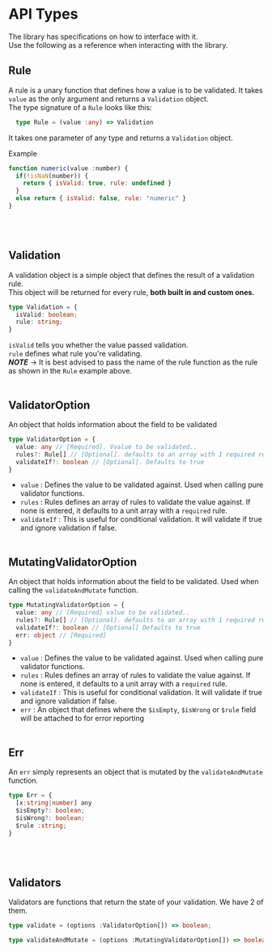 # API Types
The library has specifications on how to interface with it.\
Use the following as a reference when interacting with the library.

## Rule
A rule is a unary function that defines how a value is to be validated. It takes `value` as the only argument and returns a `Validation` object. \
The type signature of a `Rule` looks like this:
```ts
  type Rule = (value :any) => Validation
```
It takes one parameter of any type and returns a `Validation` object.

Example
```js
function numeric(value :number) {
  if(!isNaN(number)) {
    return { isValid: true, rule: undefined }
  }
  else return { isValid: false, rule: "numeric" }
}
```
<br><br>



## Validation
A validation object is a simple object that defines the result of a validation rule. \
This object will be returned for every rule, **both built in and custom ones.**
```ts
type Validation = {
  isValid: boolean;
  rule: string;
}
```
`isValid` tells you whether the value passed validation. \
`rule` defines what rule you're validating. \
***NOTE*** ->
It is best advised to pass the name of the rule function as the rule as shown in the `Rule` example above.
<br><br>



## ValidatorOption
An object that holds information about the field to be validated
```ts
type ValidatorOption = {
  value: any // [Required]. Vvalue to be validated..
  rules?: Rule[] // [Optional]. defaults to an array with 1 required rule.
  validateIf?: boolean // [Optional]. Defaults to true
}
```
- `value` : Defines the value to be validated against. Used when calling pure validator functions.
- `rules` : Rules defines an array of rules to validate the value against. If none is entered, it defaults to a unit array with a `required` rule.
- `validateIf` : This is useful for conditional validation. It will validate if true and ignore validation if false.
<br><br>



## MutatingValidatorOption
An object that holds information about the field to be validated. Used when calling the `validateAndMutate` function.
```ts
type MutatingValidatorOption = {
  value: any // [Required] value to be validated..
  rules?: Rule[] // [Optional]. defaults to an array with 1 required rule.
  validateIf?: boolean // [Optional] Defaults to true
  err: object // [Required]  
}
```
- `value` : Defines the value to be validated against. Used when calling pure validator functions.
- `rules` : Rules defines an array of rules to validate the value against. If none is entered, it defaults to a unit array with a `required` rule.
- `validateIf` : This is useful for conditional validation. It will validate if true and ignore validation if false.
- `err` : An object that defines where the `$isEmpty`, `$isWrong` or `$rule` field will be attached to for error reporting
<br><br>



## Err
An `err` simply represents an object that is mutated by the `validateAndMutate` function.
```ts
type Err = {
  [x:string|number] any
  $isEmpty?: boolean;
  $isWrong?: boolean;
  $rule :string;
}
```
<br><br>



## Validators
Validators are functions that return the state of your validation. We have 2 of them.
```ts
type validate = (options :ValidatorOption[]) => boolean;

type validateAndMutate = (options :MutatingValidatorOption[]) => boolean;
```
